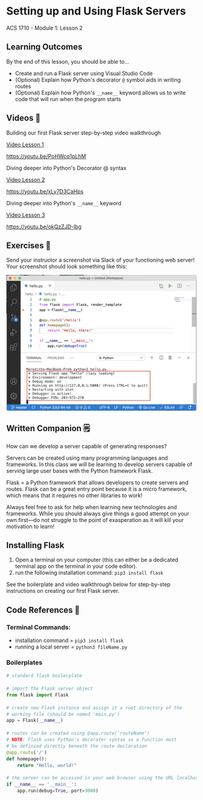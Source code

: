 # Setting up and Using Flask Servers

ACS 1710 - Module 1: Lesson 2

## Learning Outcomes

By the end of this lesson, you should be able to...

- Create and run a Flask server using Visual Studio Code
- (Optional) Explain how Python's decorator `@` symbol aids in writing routes
- (Optional) Explain how Python's `__name__` keyword allows us to write code that will run when the program starts

## Videos 🎥

Building our first Flask server step-by-step video walkthrough

[Video Lesson 1](https://file.notion.so/f/f/b55c22ee-fac0-43f5-b763-ad205bab0599/73aa7d96-2b1b-48ad-a993-2a229e23a5b3/1_Flask_Introduction.mov?table=block&id=f5d7bb61-fc2e-4c27-b0ab-40593c5c4c9d&spaceId=b55c22ee-fac0-43f5-b763-ad205bab0599&expirationTimestamp=1728064800000&signature=JFa9-3u6ekLXMhtaj_a7foaNzlQlRl-YHQ6m___QIZ4&downloadName=1_Flask_Introduction.mov)

https://youtu.be/PoHWcq1pLhM

Diving deeper into Python's Decorator @ syntax

[Video Lesson 2](https://file.notion.so/f/f/b55c22ee-fac0-43f5-b763-ad205bab0599/c2c210e6-86e3-4c2b-a455-e8ba870f6bbc/2_Decorators.mov?table=block&id=ecac1118-a8b4-4a9a-b882-99d40adcb7ab&spaceId=b55c22ee-fac0-43f5-b763-ad205bab0599&expirationTimestamp=1728064800000&signature=FPKDpuqVZ55JIiKJq8qM-AfgCZsRfr9ZYD72oRecLOQ&downloadName=2_Decorators.mov)

https://youtu.be/xLy7D3CaHps

Diving deeper into Python's `__name__` keyword

[Video Lesson 3](https://file.notion.so/f/f/b55c22ee-fac0-43f5-b763-ad205bab0599/63bd2804-9ad5-4385-ae3f-866dbd646dae/3_Name_Keyword.mov?table=block&id=b7e6ede1-e878-418a-aacd-ebd9ec69d9d3&spaceId=b55c22ee-fac0-43f5-b763-ad205bab0599&expirationTimestamp=1728064800000&signature=ZNAJriaf421QJ03IgKO8DR89nubO4WQWwdlnqeWQh-o&downloadName=3_Name_Keyword.mov)

https://youtu.be/okQzZJD-lbg

## Exercises 💪

Send your instructor a screenshot via Slack of your functioning web server! Your screenshot should look something like this:

![Screen_Shot_2021-01-15_at_5.26.26_PM.png](Screen_Shot_2021-01-15_at_5.26.26_PM.png)

## Written Companion 🗒

How can we develop a server capable of generating responses?

Servers can be created using many programming languages and frameworks. In this class we will be learning to develop servers capable of serving large user bases with the Python framework Flask.

Flask = a Python framework that allows developers to create servers and routes. Flask can be a great entry point because it is a micro framework, which means that it requires no other libraries to work!

Always feel free to ask for help when learning new technologies and frameworks. While you should always give things a good attempt on your own first—do not struggle to the point of exasperation as it will kill your motivation to learn!

## Installing Flask

1. Open a terminal on your computer (this can either be a dedicated terminal app on the terminal in your code editor).
2. run the following installation command: `pip3 install flask`

See the boilerplate and video walkthrough below for step-by-step instructions on creating our first Flask server.

## Code References 📀

### Terminal Commands:

- installation command = `pip3 install flask`
- running a local server = `python3 fileName.py`

### Boilerplates

```python
# standard flask boilerplate

# import the Flask server object
from flask import Flask

# create new Flask instance and assign it a root directory of the 
# working file (should be named 'main.py')
app = Flask(__name__)

# routes can be created using @app.route('routeName')
# NOTE: Flask uses Python's decorater syntax so a function must 
# be definied directly beneath the route declaration
@app.route('/')
def homepage():
    return "Hello, world!"

# the server can be accessed in your web browser using the URL localhost:3000/
if __name__ == '__main__':
    app.run(debug=True, port=3000)
```


